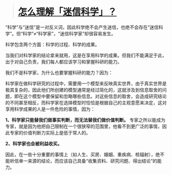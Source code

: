 > # [怎么理解「迷信科学」？](https://www.zhihu.com/question/19960103)

“科学”与“迷信”是一对反义词，因此科学绝不会产生迷信，也绝不会存在“迷信科学”。但“科学”≠“科学家”，“迷信科学家”却很容易发生。

科学包含两个方面：科学的过程、科学的成果。

当我们对科学家的结论拿来就用，这是在享用科学的成果。但我们不能满足于此，出于对自己负责，我们每人都应该学习和掌握科研的能力。

我们不是科学家，为什么也要掌握科研的能力？因为：

科学家在做科学研究的过程中，需要用一个模型来反映真实世界，由于真实世界是极其复杂的，因此他们所创建的模型通常是经过简化的，这就涉及到信息取舍的问题，即在这个模型中要保留和忽略哪些信息。对这些信息的取舍，会造成研究结论的不同甚至相反，而科学家在选择模型时恰恰是根据自己的主观意愿来决定，这对享用科学成果的人是一件危险的事情，因为：

 **1、科学家只能替我们做事实判断，而无法替我们做价值判断。** 专家之所以能成为专家，就是因为他把自己限制在一个很狭窄的范围里，他看不到更广泛的事情，因此专家的价值判断力实际上是低于常人的。

**2、科学家也会被利益收买。**

因此，在一些十分重要的事情上（如人生、买房、婚姻、重疾病、核辐射），绝不能听信单一来源的结论，而应该自己具备“收集资料、研究问题、得出结论”的能力。
